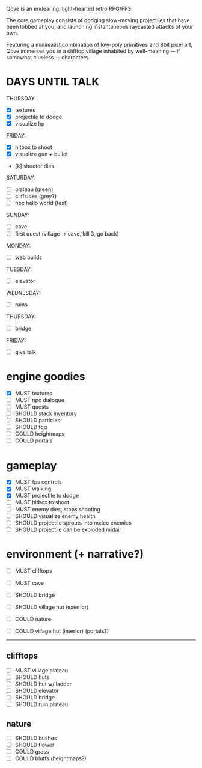 
Qove is an endearing, light-hearted retro RPG/FPS.

The core gameplay consists of dodging slow-moving projectiles that have been lobbed at you,
and launching instantaneous raycasted attacks of your own.

Featuring a minimalist combination of low-poly primitives and 8bit pixel art, Qove immerses
you in a clifftop village inhabited by well-meaning -- if somewhat clueless -- characters.


# DAYS UNTIL TALK

THURSDAY:
- [x] textures
- [x] projectile to dodge
- [x] visualize hp

FRIDAY:
- [x] hitbox to shoot
- [x] visualize gun + bullet
- [k] shooter dies

SATURDAY:
- [ ] plateau (green)
- [ ] cliffsides (grey?)
- [ ] npc hello world (text)

SUNDAY:
- [ ] cave
- [ ] first quest (village -> cave, kill 3, go back)

MONDAY:
- [ ] web builds

TUESDAY:
- [ ] elevator

WEDNESDAY:
- [ ] ruins

THURSDAY:
- [ ] bridge

FRIDAY:
- [ ] give talk


# engine goodies
- [x] MUST   textures
- [ ] MUST   npc dialogue
- [ ] MUST   quests
- [ ] SHOULD stack inventory
- [ ] SHOULD particles
- [ ] SHOULD fog
- [ ] COULD  heightmaps
- [ ] COULD  portals

# gameplay
- [x] MUST   fps controls
- [x] MUST   walking
- [x] MUST   projectile to dodge
- [ ] MUST   hitbox to shoot
- [ ] MUST   enemy dies, stops shooting
- [ ] SHOULD visualize enemy health
- [ ] SHOULD projectile sprouts into melee enemies
- [ ] SHOULD projectile can be exploded midair

# environment (+ narrative?)
- [ ] MUST   clifftops
- [ ] MUST   cave
- [ ] SHOULD bridge
- [ ] SHOULD village hut (exterior)
- [ ] COULD  nature
- [ ] COULD  village hut (interior) (portals?)


---

## clifftops
- [ ] MUST   village plateau
- [ ] SHOULD huts
- [ ] SHOULD hut w/ ladder
- [ ] SHOULD elevator
- [ ] SHOULD bridge
- [ ] SHOULD ruin plateau

## nature
- [ ] SHOULD bushes
- [ ] SHOULD flower
- [ ] COULD  grass
- [ ] COULD  bluffs (heightmaps?)
